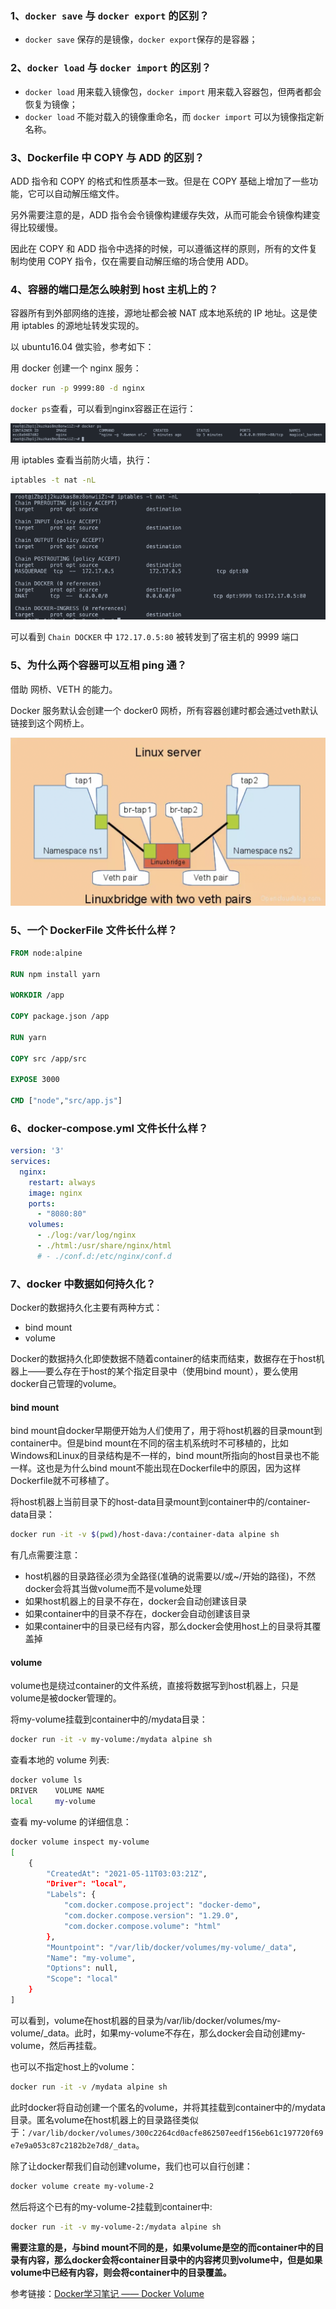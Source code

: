 ### 1、`docker save` 与 `docker export` 的区别？

- `docker save` 保存的是镜像，`docker export`保存的是容器；

### 2、`docker load` 与 `docker import` 的区别？

- `docker load` 用来载入镜像包，`docker import` 用来载入容器包，但两者都会恢复为镜像；
- `docker load` 不能对载入的镜像重命名，而 `docker import` 可以为镜像指定新名称。

### 3、Dockerfile 中 COPY 与 ADD 的区别？

ADD 指令和 COPY 的格式和性质基本一致。但是在 COPY 基础上增加了一些功能，它可以自动解压缩文件。

另外需要注意的是，ADD 指令会令镜像构建缓存失效，从而可能会令镜像构建变得比较缓慢。

因此在 COPY 和 ADD 指令中选择的时候，可以遵循这样的原则，所有的文件复制均使用 COPY 指令，仅在需要自动解压缩的场合使用 ADD。

### 4、容器的端口是怎么映射到 host 主机上的？

容器所有到外部网络的连接，源地址都会被 NAT 成本地系统的 IP 地址。这是使用 iptables 的源地址转发实现的。

以 ubuntu16.04 做实验，参考如下：

用 docker 创建一个 nginx 服务：

```bash
docker run -p 9999:80 -d nginx
```

`docker ps`查看，可以看到nginx容器正在运行：

![](./images/01.png)

用 iptables 查看当前防火墙，执行：

``` bash
iptables -t nat -nL
```

![](./images/02.png)

可以看到 `Chain DOCKER` 中 `172.17.0.5:80` 被转发到了宿主机的 9999 端口

### 5、为什么两个容器可以互相 ping 通？

借助 网桥、VETH 的能力。

Docker 服务默认会创建一个 docker0 网桥，所有容器创建时都会通过veth默认链接到这个网桥上。

![](./images/03.png)

### 5、一个 DockerFile 文件长什么样？

```DockerFile
FROM node:alpine

RUN npm install yarn

WORKDIR /app

COPY package.json /app

RUN yarn

COPY src /app/src

EXPOSE 3000

CMD ["node","src/app.js"]
```

### 6、docker-compose.yml 文件长什么样？

```yml
version: '3'
services:
  nginx:
    restart: always
    image: nginx
    ports:
      - "8080:80"
    volumes:
      - ./log:/var/log/nginx
      - ./html:/usr/share/nginx/html
      # - ./conf.d:/etc/nginx/conf.d
```

### 7、docker 中数据如何持久化？

Docker的数据持久化主要有两种方式：

- bind mount
- volume

Docker的数据持久化即使数据不随着container的结束而结束，数据存在于host机器上——要么存在于host的某个指定目录中（使用bind mount），要么使用docker自己管理的volume。

#### bind mount

bind mount自docker早期便开始为人们使用了，用于将host机器的目录mount到container中。但是bind mount在不同的宿主机系统时不可移植的，比如Windows和Linux的目录结构是不一样的，bind mount所指向的host目录也不能一样。这也是为什么bind mount不能出现在Dockerfile中的原因，因为这样Dockerfile就不可移植了。

将host机器上当前目录下的host-data目录mount到container中的/container-data目录：

```bash
docker run -it -v $(pwd)/host-dava:/container-data alpine sh
```

有几点需要注意：

- host机器的目录路径必须为全路径(准确的说需要以/或~/开始的路径)，不然docker会将其当做volume而不是volume处理
- 如果host机器上的目录不存在，docker会自动创建该目录
- 如果container中的目录不存在，docker会自动创建该目录
- 如果container中的目录已经有内容，那么docker会使用host上的目录将其覆盖掉

#### volume

volume也是绕过container的文件系统，直接将数据写到host机器上，只是volume是被docker管理的。

将my-volume挂载到container中的/mydata目录：

```bash
docker run -it -v my-volume:/mydata alpine sh
```

查看本地的 volume 列表:

```bash
docker volume ls
DRIVER    VOLUME NAME
local     my-volume
```

查看 my-volume 的详细信息：

```bash
docker volume inspect my-volume
[
    {
        "CreatedAt": "2021-05-11T03:03:21Z",
        "Driver": "local",
        "Labels": {
            "com.docker.compose.project": "docker-demo",
            "com.docker.compose.version": "1.29.0",
            "com.docker.compose.volume": "html"
        },
        "Mountpoint": "/var/lib/docker/volumes/my-volume/_data",
        "Name": "my-volume",
        "Options": null,
        "Scope": "local"
    }
]
```

可以看到，volume在host机器的目录为/var/lib/docker/volumes/my-volume/_data。此时，如果my-volume不存在，那么docker会自动创建my-volume，然后再挂载。

也可以不指定host上的volume：

```bash
docker run -it -v /mydata alpine sh
```

此时docker将自动创建一个匿名的volume，并将其挂载到container中的/mydata目录。匿名volume在host机器上的目录路径类似于：`/var/lib/docker/volumes/300c2264cd0acfe862507eedf156eb61c197720f69e7e9a053c87c2182b2e7d8/_data`。

除了让docker帮我们自动创建volume，我们也可以自行创建：

```bash
docker volume create my-volume-2
```

然后将这个已有的my-volume-2挂载到container中:

```bash
docker run -it -v my-volume-2:/mydata alpine sh
```

**需要注意的是，与bind mount不同的是，如果volume是空的而container中的目录有内容，那么docker会将container目录中的内容拷贝到volume中，但是如果volume中已经有内容，则会将container中的目录覆盖。**

参考链接：[Docker学习笔记 —— Docker Volume](https://www.jianshu.com/p/ef0f24fd0674)
